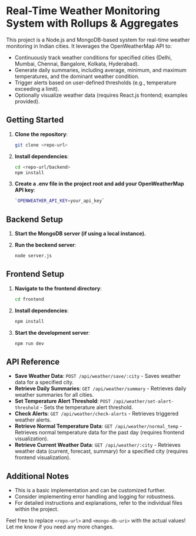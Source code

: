 # Real-Time Weather Monitoring System with Rollups & Aggregates

This project is a Node.js and MongoDB-based system for real-time weather monitoring in Indian cities. It leverages the OpenWeatherMap API to:

- Continuously track weather conditions for specified cities (Delhi, Mumbai, Chennai, Bangalore, Kolkata, Hyderabad).
- Generate daily summaries, including average, minimum, and maximum temperatures, and the dominant weather condition.
- Trigger alerts based on user-defined thresholds (e.g., temperature exceeding a limit).
- Optionally visualize weather data (requires React.js frontend; examples provided).

## Getting Started

1. **Clone the repository**:
   ```bash
   git clone <repo-url>
2. **Install dependencies**:
   ```bash
   cd <repo-url/backend>
   npm install
   
3. **Create a .env file in the project root and add your OpenWeatherMap API key**:
   ```bash
   `OPENWEATHER_API_KEY=your_api_key`

## Backend Setup

1. **Start the MongoDB server (if using a local instance).**
   
2. **Run the beckend server**:
   ```bash
   node server.js
   ```

## Frontend Setup

1. **Navigate to the frontend directory**:
   ```bash
   cd frontend
   ```

2. **Install dependencies**:
   ```bash
   npm install
   ```

3. **Start the development server**:
   ```bash
   npm run dev
   ```

## API Reference
- **Save Weather Data**: `POST /api/weather/save/:city` - Saves weather data for a specified city.
- **Retrieve Daily Summaries**: `GET /api/weather/summary` - Retrieves daily weather summaries for all cities.
- **Set Temperature Alert Threshold**: `POST /api/weather/set-alert-threshold` - Sets the temperature alert threshold.
- **Check Alerts**: `GET /api/weather/check-alerts` - Retrieves triggered weather alerts.
- **Retrieve Normal Temperature Data**: `GET /api/weather/normal_temp` - Retrieves normal temperature data for the past day (requires frontend visualization).
- **Retrieve Current Weather Data**: `GET /api/weather/:city` - Retrieves weather data (current, forecast, summary) for a specified city (requires frontend visualization).

## Additional Notes
- This is a basic implementation and can be customized further.
- Consider implementing error handling and logging for robustness.
- For detailed instructions and explanations, refer to the individual files within the project.
  
Feel free to replace `<repo-url>` and `<mongo-db-uri>` with the actual values! Let me know if you need any more changes.
